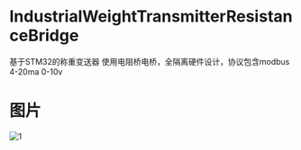# IndustrialWeightTransmitterResistanceBridge
基于STM32的称重变送器 使用电阻桥电桥，全隔离硬件设计，协议包含modbus 4-20ma 0-10v
# 图片
![1](https://github.com/kerisu/IndustrialWeightTransmitterResistanceBridge/blob/master/photo/1.jpg)
